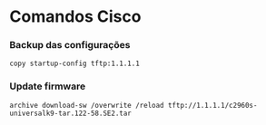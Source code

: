 # Comandos Cisco

### Backup das configurações
    copy startup-config tftp:1.1.1.1

### Update firmware
    archive download-sw /overwrite /reload tftp://1.1.1.1/c2960s-universalk9-tar.122-58.SE2.tar
